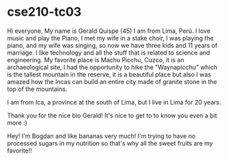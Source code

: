
# cse210-tc03

Hi everyone, My name is Gerald Quispe (45) I am from Lima, Perú. I love music and play the Piano, I met my wife in a stake choir, I was playing the piano, and my wife was singing, so now we have three kids and 11 years of marriage. I like technology and all the stuff that is related to science and engineering. My favorite place is Machu Picchu, Cuzco, it is an archaeological site, I had the opportunity to hike the "Waynapicchu" which is the tallest mountain in the reserve, it is a beautiful place but also I was amazed how the Incas can build an entire city made of granite stone in the top of the mountains.

I am from Ica, a province at the south of Lima, but I live in Lima for 20 years.

Thank you for the nice bio Gerald!
It's nice to get to to know you even a bit more :)

Hey!
I'm Bogdan and like bananas very much!
I'm trying to have no processed sugars in my nutrition so that's why all the sweet fruits are my favorite!!

